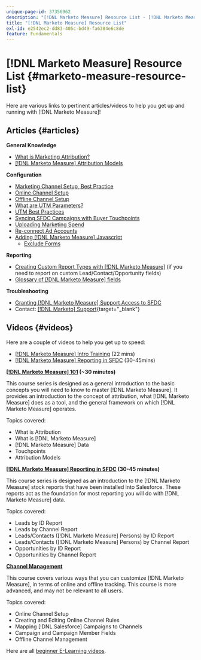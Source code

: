 ```yaml
---
unique-page-id: 37356962
description: "[!DNL Marketo Measure] Resource List - [!DNL Marketo Measure]"
title: "[!DNL Marketo Measure] Resource List"
exl-id: e2542ec2-dd83-405c-bd49-fa6384e6c8de
feature: Fundamentals
---
```

# [!DNL Marketo Measure] Resource List {#marketo-measure-resource-list}

Here are various links to pertinent articles/videos to help you get up and running with [!DNL Marketo Measure]!

## Articles {#articles}

**General Knowledge**

* [What is Marketing Attribution?](/help/introduction-to-marketo-measure/overview-resources/marketing-attribution.md)
* [[!DNL Marketo Measure] Attribution Models](/help/introduction-to-marketo-measure/overview-resources/marketo-measure-attribution-models.md)

**Configuration**

* [Marketing Channel Setup, Best Practice](/help/channel-tracking-and-setup/online-channels/marketing-channels-and-subchannels.md)
* [Online Channel Setup](/help/channel-tracking-and-setup/online-channels/online-custom-channel-setup.md)
* [Offline Channel Setup](/help/channel-tracking-and-setup/offline-channels/offline-custom-channel-setup.md)
* [What are UTM Parameters?](/help/channel-tracking-and-setup/online-channels/utm-parameters.md)
* [UTM Best Practices](/help/channel-tracking-and-setup/online-channels/best-practices-for-setting-up-utm-parameters.md)
* [Syncing SFDC Campaigns with Buyer Touchpoints](/help/channel-tracking-and-setup/offline-channels/legacy-processes/campaigns-and-campaign-members.md)
* [Uploading Marketing Spend](/help/marketing-spend/spend-management/marketing-channel-costs.md#uploading-marketing-costs)
* [Re-connect Ad Accounts](/help/api-connections/utilizing-marketo-measures-api-connections/reauthorizing-connected-accounts.md)
* [Adding [!DNL Marketo Measure] Javascript](/help/marketo-measure-tracking/setting-up-tracking/adding-marketo-measure-script.md)
   * [Exclude Forms](/help/marketo-measure-tracking/setting-up-tracking/excluding-marketo-measure-from-specific-forms.md)

**Reporting**

* [Creating Custom Report Types with [!DNL Marketo Measure]](/help/marketo-measure-salesforce-reporting/new-report-types/creating-custom-marketo-measure-report-types.md) (if you need to report on custom Lead/Contact/Opportunity fields)
* [Glossary of [!DNL Marketo Measure] fields](/help/introduction-to-marketo-measure/overview-resources/glossary-of-marketo-measure-fields.md)

**Troubleshooting**

* [Granting [!DNL Marketo Measure] Support Access to SFDC](/help/miscellaneous/other-related-resources/granting-salesforce-access-to-marketo-measure-support.md)
* Contact: [[!DNL Marketo] Support](https://nation.marketo.com/t5/support/ct-p/Support){target="_blank"}

## Videos {#videos}

Here are a couple of videos to help you get up to speed:

* [[!DNL Marketo Measure] Intro Training](https://embed.vidyard.com/watch/Pb4DuWJwtFgw3jUBDGneb4) (22 mins)
* [[!DNL Marketo Measure] Reporting in SFDC](https://universityonline.marketo.com/courses/bizible-and-salesforce/) (30-45mins)

**[[!DNL Marketo Measure] 101](https://universityonline.marketo.com/courses/bizible-101/) (~30 minutes)**

This course series is designed as a general introduction to the basic concepts you will need to know to master [!DNL Marketo Measure]. It provides an introduction to the concept of attribution, what [!DNL Marketo Measure] does as a tool, and the general framework on which [!DNL Marketo Measure] operates.

Topics covered:

* What is Attribution
* What is [!DNL Marketo Measure]
* [!DNL Marketo Measure] Data
* Touchpoints
* Attribution Models

**[[!DNL Marketo Measure] Reporting in SFDC](https://universityonline.marketo.com/courses/bizible-and-salesforce/) (30-45 minutes)**

This course series is designed as an introduction to the [!DNL Marketo Measure] stock reports that have been installed into Salesforce. These reports act as the foundation for most reporting you will do with [!DNL Marketo Measure] data.

Topics covered:

* Leads by ID Report
* Leads by Channel Report
* Leads/Contacts ([!DNL Marketo Measure] Persons) by ID Report
* Leads/Contacts ([!DNL Marketo Measure] Persons) by Channel Report
* Opportunities by ID Report
* Opportunities by Channel Report

**[Channel Management](https://universityonline.marketo.com/courses/bizible-fundamentals-channel-management/)**

This course covers various ways that you can customize [!DNL Marketo Measure], in terms of online and offline tracking. This course is more advanced, and may not be relevant to all users.

Topics covered:

* Online Channel Setup
* Creating and Editing Online Channel Rules
* Mapping [!DNL Salesforce] Campaigns to Channels
* Campaign and Campaign Member Fields
* Offline Channel Management

Here are all [beginner E-Learning videos](https://universityonline.marketo.com/#/library/bySubject/new-to-bizible/trails?_k=d1454j).
